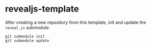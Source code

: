 # revealjs-template

After creating a new repository from this template, init and update the `reveal.js` submodule:
```shell
git submodule init
git submodule update
```

